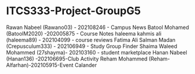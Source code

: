 # ITCS333-Project-GroupG5
Rawan Nabeel (Rawano03) - 202108246 - Campus News
Batool Mohamed (BatoolM2020) -202005875 - Course Notes
haleema kahmis ali (haleema89) - 202104099 - course reviews
Fatima Ali Salman Madan (Crepusculum333) - 202106949 - Study Group Finder
Shaima Waleed Mohammed (27shayma)- 202103160 - student marketplace 
Hanan Nabeel (Hanan136) -202106695-Club Activity
Reham Mohammed (Reham-Alfarhan)-202105915-Event Calander